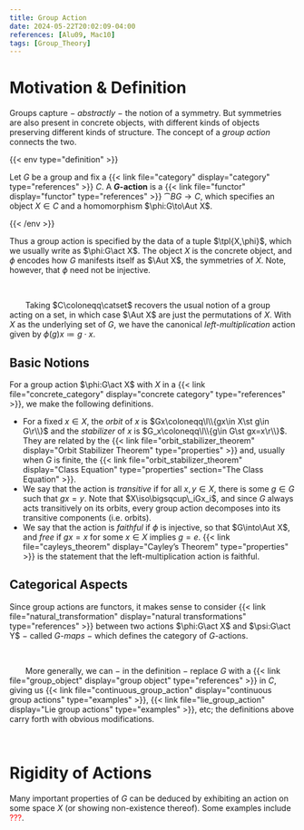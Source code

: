 ```yaml
---
title: Group Action
date: 2024-05-22T20:02:09-04:00
references: [Alu09, Mac10]
tags: [Group_Theory]
---
```


# Motivation & Definition

Groups capture $-$ *abstractly* $-$ the notion of a symmetry. But symmetries are also present in concrete objects, with different kinds of objects preserving different kinds of structure. The concept of a *group action* connects the two.

{{< env type="definition" >}}

Let $G$ be a group and fix a {{< link file="category" display="category" type="references" >}} $C$. A **$G$-action** is a {{< link file="functor" display="functor" type="references" >}} $\cat{B}G\to C$, which specifies an object $X\in C$ and a homomorphism $\phi:G\to\Aut X$.

{{< /env >}}

Thus a group action is specified by the data of a tuple $\tpl{X,\phi}$, which we usually write as $\phi:G\act X$. The object $X$ is the concrete object, and $\phi$ encodes how $G$ manifests itself as $\Aut X$, the symmetries of $X$. Note, however, that $\phi$ need not be injective.

<br>

&emsp;&emsp;Taking $C\coloneqq\catset$ recovers the usual notion of a group acting on a set, in which case $\Aut X$ are just the permutations of $X$. With $X$ as the underlying set of $G$, we have the canonical *left-multiplication* action given by $\phi(g)x\coloneqq g\cdot x$.

<div class="space"></div>

## Basic Notions

For a group action $\phi:G\act X$ with $X$ in a {{< link file="concrete_category" display="concrete category" type="references" >}}, we make the following definitions.
* For a fixed $x\in X$, the *orbit* of $x$ is $Gx\coloneqq\l\\{gx\in X\st g\in G\r\\}$ and the *stabilizer* of $x$ is $G_x\coloneqq\l\\{g\in G\st gx=x\r\\}$. They are related by the {{< link file="orbit_stabilizer_theorem" display="Orbit Stabilizer Theorem" type="properties" >}} and, usually when $G$ is finite, the {{< link file="orbit_stabilizer_theorem" display="Class Equation" type="properties" section="The Class Equation" >}}.
* We say that the action is *transitive* if for all $x,y\in X$, there is some $g\in G$ such that $gx=y$. Note that $X\iso\bigsqcup\_iGx_i$, and since $G$ always acts transitively on its orbits, every group action decomposes into its transitive components (i.e. orbits).
* We say that the action is *faithful* if $\phi$ is injective, so that $G\into\Aut X$, and *free* if $gx=x$ for some $x\in X$ implies $g=e$. {{< link file="cayleys_theorem" display="Cayley’s Theorem" type="properties" >}} is the statement that the left-multiplication action is faithful.

## Categorical Aspects

Since group actions are functors, it makes sense to consider {{< link file="natural_transformation" display="natural transformations" type="references" >}} between two actions $\phi:G\act X$ and $\psi:G\act Y$ $-$ called *$G$-maps* $-$ which defines the category of $G$-actions.

<br>

&emsp;&emsp;More generally, we can $-$ in the definition $-$ replace $G$ with a {{< link file="group_object" display="group object" type="references" >}} in $C$, giving us {{< link file="continuous_group_action" display="continuous group actions" type="examples" >}}, {{< link file="lie_group_action" display="Lie group actions" type="examples" >}}, etc; the definitions above carry forth with obvious modifications.

<br>

# Rigidity of Actions

Many important properties of $G$ can be deduced by exhibiting an action on some space $X$ (or showing non-existence thereof). Some examples include <span style="color:red">???</span>.
